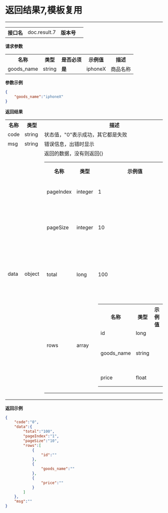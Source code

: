 
# 返回结果7,模板复用
---


<table>
    <tr>
        <th>接口名</th>
        <td>doc.result.7</td>
        <th>版本号</th>
        <td></td>
    </tr>
</table>

**请求参数**

<table>
    <tr>
        <th>名称</th>
        <th>类型</th>
        <th>是否必须</th>
        <th>示例值</th>
        <th>描述</th>
    </tr>
        <tr><td>goods_name</td><td class="param-type">string</td><td><strong>是</strong></td><td>iphoneX</td><td>商品名称<br/></td></tr>
    </table>

**参数示例**

```json
{
	"goods_name":"iphoneX"
}
```

**返回结果**

<table>
    <tr>
        <th>名称</th>
        <th>类型</th>
        <th>描述</th>
    </tr>
    <tr>
        <td>code</td>
        <td>string</td>
        <td>状态值，"0"表示成功，其它都是失败</td>
    </tr>
    <tr>
        <td>msg</td>
        <td>string</td>
        <td>错误信息，出错时显示</td>
    </tr>
        <tr>
        <td>data</td>
        <td>object</td>
        <td>返回的数据，没有则返回{}
            <table>
                <tr>
                    <th>名称</th>
                    <th>类型</th>
                    <th>示例值</th>
                    <th>描述</th>
                </tr>
                                <tr><td>pageIndex</td><td>integer</td><td>1</td><td>第几页<br/></td></tr>
                                <tr><td>pageSize</td><td>integer</td><td>10</td><td>每页几条数据<br/></td></tr>
                                <tr><td>total</td><td>long</td><td>100</td><td>每页几条数据<br/></td></tr>
                                <tr><td>rows</td><td>array</td><td><table><tr><th>名称</th><th>类型</th><th>示例值</th><th>描述</th></tr><tr><td>id</td><td>long</td><td></td><td>id<br/></td></tr><tr><td>goods_name</td><td>string</td><td></td><td>商品名称<br/></td></tr><tr><td>price</td><td>float</td><td></td><td>价格<br/></td></tr></table></td><td>商品列表<br/></td></tr>
                            </table>
        </td>
    </tr>
    </table>

**返回示例**

```json
{
	"code":"0",
	"data":{
		"total":"100",
		"pageIndex":"1",
		"pageSize":"10",
		"rows":[
			{
				"id":""
			},
			{
				"goods_name":""
			},
			{
				"price":""
			}
		]
	},
	"msg":""
}
```


